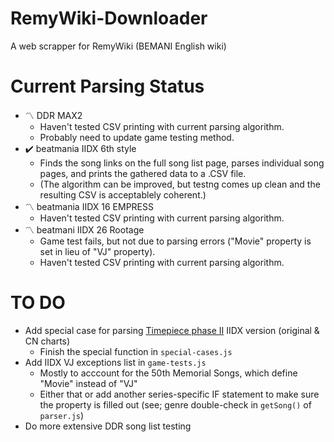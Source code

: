 # RemyWiki-Downloader
A web scrapper for RemyWiki (BEMANI English wiki)

# Current Parsing Status

- :part_alternation_mark: DDR MAX2
    - Haven't tested CSV printing with current parsing algorithm.
    - Probably need to update game testing method.
- :heavy_check_mark: beatmania IIDX 6th style
    - Finds the song links on the full song list page, parses individual song pages, and prints the gathered data to a .CSV file.
    - (The algorithm can be improved, but testng comes up clean and the resulting CSV is acceptablely coherent.)
- :part_alternation_mark: beatmania IIDX 16 EMPRESS
    - Haven't tested CSV printing with current parsing algorithm.
- :part_alternation_mark: beatmani IIDX 26 Rootage
    - Game test fails, but not due to parsing errors ("Movie" property is set in lieu of "VJ" property).
    - Haven't tested CSV printing with current parsing algorithm.

# TO DO
- Add special case for parsing [Timepiece phase II](https://remywiki.com/Timepiece_phase_II) IIDX version (original & CN charts)
    - Finish the special function in ` special-cases.js `
- Add IIDX VJ exceptions list in ` game-tests.js `
    - Mostly to acccount for the 50th Memorial Songs, which define "Movie" instead of "VJ"
    - Either that or add another series-specific IF statement to make sure the property is filled out (see; genre double-check in ` getSong() ` of ` parser.js `)
- Do more extensive DDR song list testing